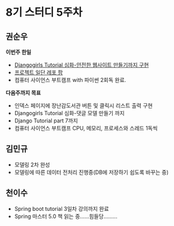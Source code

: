# 8기 스터디 5주차

## 권순우

**이번주 한일**
* [Djangogirls Tutorial 심화-안전한 웹사이트 만들기까지 구현](https://github.com/KwonSoonWoo/my-first-blog)
* [프로젝트 일단 레포 팜](https://github.com/KwonSoonWoo/Letsplayagain)
* 컴퓨터 사이언스 부트캠프 with 파이썬 2회독 완료.

**다음주까지 목표**
* 인덱스 페이지에 장난감도서관 버튼 및 클릭시 리스트 출력 구현
* Djangogirls Tutorial 심화-댓글 모델 만들기 까지
* Django Tutorial part 7까지
* 컴퓨터 사이언스 부트캠프 CPU, 메모리, 프로세스와 스레드 1독씩


## 김민규

* 모델링 2차 완성
* 모델링에 따른 데이터 전처리 진행중(DB에 저장하기 쉽도록 바꾸는 중)

## 천이수

* Spring boot tutorial 3일차 강의까지 완료
* Spring 마스터 5.0 책 읽는 중......힘들당.........
